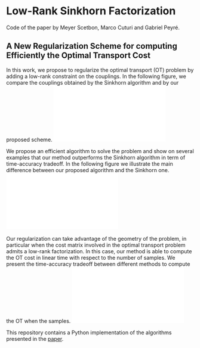 # Low-Rank Sinkhorn Factorization 
Code of the paper by Meyer Scetbon, Marco Cuturi and Gabriel Peyré.

## A New Regularization Scheme for computing Efficiently the Optimal Transport Cost
In this work, we propose to regularize the optimal transport (OT) problem by adding a low-rank constraint on the couplings. In the following figure, we compare the couplings obtained by the Sinkhorn algorithm and by our proposed scheme.
![figure](results/couplings_intro.pdf)

We propose an efficient algorithm to solve the problem and show on  several examples that our method outperforms the Sinkhorn algorithm in term of time-accuracy tradeoff. In the following figure we illustrate the main difference between our proposed algorithm and the Sinkhorn one.
![figure](results/fig_algo.pdf)


Our regularization can take advantage of the geometry of the problem, in particular when the cost matrix involved in the optimal transport problem admits a low-rank factorization. In this case, our method is able to compute the OT cost in linear time with respect to the number of samples. We present the time-accuracy tradeoff between different methods to compute the OT when the samples.
![figure](results/couplings_intro.pdf)


This repository contains a Python implementation of the algorithms presented in the [paper](https://arxiv.org/pdf/2103.04737.pdf).
